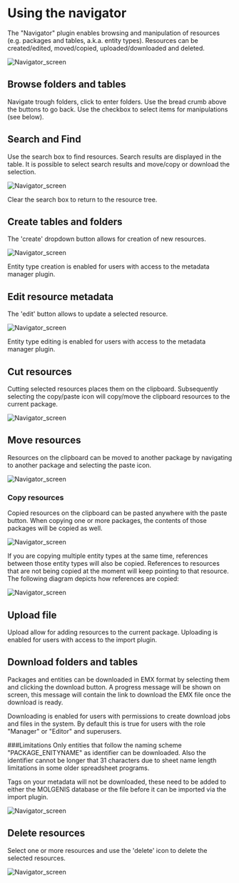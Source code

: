 # Using the navigator

The "Navigator" plugin enables browsing and manipulation of resources (e.g. packages and tables, a.k.a. entity types).
Resources can be created/edited, moved/copied, uploaded/downloaded and deleted.

![Navigator_screen](./images/navigator/navigator.png)

## Browse folders and tables

Navigate trough folders, click to enter folders. Use the bread crumb above the buttons to go back.
Use the checkbox to select items for manipulations (see below).

## Search and Find
Use the search box to find resources. Search results are displayed in the table. It is possible to
select search results and move/copy or download the selection.

![Navigator_screen](./images/navigator/navigator-find.png)

Clear the search box to return to the resource tree.

## Create tables and folders
The 'create' dropdown button allows for creation of new resources.

![Navigator_screen](./images/navigator/navigator-create.png)

Entity type creation is enabled for users with access to the metadata manager plugin.

## Edit resource metadata
The 'edit' button allows to update a selected resource.

![Navigator_screen](./images/navigator/navigator-edit.png)

Entity type editing is enabled for users with access to the metadata manager plugin.

## Cut resources
Cutting selected resources places them on the clipboard. Subsequently selecting the copy/paste icon
will copy/move the clipboard resources to the current package.

![Navigator_screen](./images/navigator/navigator-cut.png)

## Move resources
Resources on the clipboard can be moved to another package by navigating to another package and
selecting the paste icon.

![Navigator_screen](./images/navigator/navigator-paste.png)

### Copy resources
Copied resources on the clipboard can be pasted anywhere with the paste button. When copying one or
more packages, the contents of those packages will be copied as well.

![Navigator_screen](./images/navigator/navigator-copy.png)

If you are copying multiple entity types at the same time, references between those entity types
will also be copied. References to resources that are not being copied at the moment will keep
pointing to that resource. The following diagram depicts how references are copied:

![Navigator_screen](./images/navigator/navigator-copy-diagram.png)

## Upload file
Upload allow for adding resources to the current package. Uploading is enabled for users with access to the import plugin.

## Download folders and tables
Packages and entities can be downloaded in EMX format by selecting them and clicking the download button.
A progress message will be shown on screen, this message will contain the link to download the EMX file once the download is ready.

Downloading is enabled for users with permissions to create download jobs and files in the system.
By default this is true for users with the role "Manager" or "Editor" and superusers.

###Limitations
Only entities that follow the naming scheme "PACKAGE_ENITYNAME" as identifier can be downloaded.
Also the identifier cannot be longer that 31 characters due to sheet name length limitations in some older spreadsheet programs.

Tags on your metadata will not be downloaded, these need to be added to either the MOLGENIS database or the file before it can be imported via the import plugin.

![Navigator_screen](./images/navigator/navigator-download.png)

## Delete resources
Select one or more resources and use the 'delete' icon to delete the selected resources.

![Navigator_screen](./images/navigator/navigator-delete.png)
